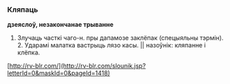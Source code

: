 ### Кляпаць
**дзеяслоў, незакончанае трыванне**

1. Злучаць часткі чаго-н. пры дапамозе заклёпак (спецыяльны тэрмін). 2. Ударамі малатка вастрыць лязо касы. || назоўнік: кляпанне і клёпка.

<a rel="author">[http://rv-blr.com/](http://rv-blr.com/slounik.jsp?letterId=0&maskId=0&pageId=1418)</a>
